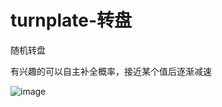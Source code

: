 # turnplate-转盘


随机转盘

有兴趣的可以自主补全概率，接近某个值后逐渐减速












![image](https://user-images.githubusercontent.com/80425806/168473152-908f585f-01fc-47bd-88a4-9156686d2797.png)

